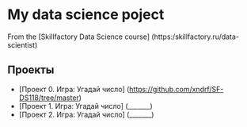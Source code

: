 # My data science poject
From the [Skillfactory Data Science course] (https:/skillfactory.ru/data-scientist)

## Проекты

* [Проект 0. Игра: Угадай число] (https://github.com/xndrf/SF-DS118/tree/master)
* [Проект 1. Игра: Угадай число] (_______)
* [Проект 2. Игра: Угадай число] (_______)